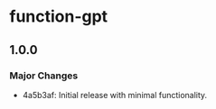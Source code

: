 # function-gpt

## 1.0.0

### Major Changes

- 4a5b3af: Initial release with minimal functionality.
